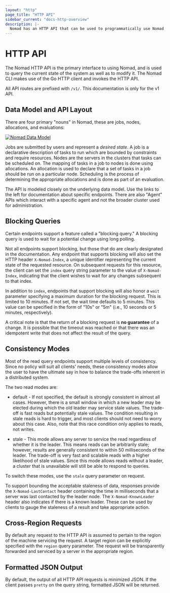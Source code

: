```yaml
---
layout: "http"
page_title: "HTTP API"
sidebar_current: "docs-http-overview"
description: |-
  Nomad has an HTTP API that can be used to programmatically use Nomad.
---
```


# HTTP API

The Nomad HTTP API is the primary interface to using Nomad, and is used
to query the current state of the system as well as to modify it.
The Nomad CLI makes use of the Go HTTP client and invokes the HTTP API.

All API routes are prefixed with `/v1/`. This documentation is only for the v1 API.

## Data Model and API Layout

There are four primary "nouns" in Nomad, these are jobs, nodes, allocations, and evaluations:

[![Nomad Data Model](/assets/images/nomad-data-model.png)](/assets/images/nomad-data-model.png)

Jobs are submitted by users and represent a _desired state_. A job is a declarative description
of tasks to run which are bounded by constraints and require resources. Nodes are the servers
in the clusters that tasks can be scheduled on. The mapping of tasks in a job to nodes is done
using allocations. An allocation is used to declare that a set of tasks in a job should be run
on a particular node. Scheduling is the process of determining the appropriate allocations and
is done as part of an evaluation.

The API is modeled closely on the underlying data model. Use the links to the left for
documentation about specific endpoints. There are also "Agent" APIs which interact with
a specific agent and not the broader cluster used for administration.

<a name="blocking-queries"></a>
## Blocking Queries

Certain endpoints support a feature called a "blocking query." A blocking query
is used to wait for a potential change using long polling.

Not all endpoints support blocking, but those that do are clearly designated in the
documentation.  Any endpoint that supports blocking will also set the HTTP header
`X-Nomad-Index`, a unique identifier representing the current state of the
requested resource.  On subsequent requests for this resource, the client can set the `index`
query string parameter to the value of `X-Nomad-Index`, indicating that the client wishes
to wait for any changes subsequent to that index.

In addition to `index`, endpoints that support blocking will also honor a `wait`
parameter specifying a maximum duration for the blocking request. This is limited to
10 minutes. If not set, the wait time defaults to 5 minutes. This value can be specified
in the form of "10s" or "5m" (i.e., 10 seconds or 5 minutes, respectively).

A critical note is that the return of a blocking request is **no guarantee** of a change. It
is possible that the timeout was reached or that there was an idempotent write that does
not affect the result of the query.

## Consistency Modes

Most of the read query endpoints support multiple levels of consistency. Since no policy will
suit all clients' needs, these consistency modes allow the user to have the ultimate say in
how to balance the trade-offs inherent in a distributed system.

The two read modes are:

* default - If not specified, the default is strongly consistent in almost all cases. However,
  there is a small window in which a new leader may be elected during which the old leader may
  service stale values. The trade-off is fast reads but potentially stale values. The condition
  resulting in stale reads is hard to trigger, and most clients should not need to worry about
  this case.  Also, note that this race condition only applies to reads, not writes.

* stale - This mode allows any server to service the read regardless of whether
  it is the leader. This means reads can be arbitrarily stale; however, results are generally
  consistent to within 50 milliseconds of the leader. The trade-off is very fast and
  scalable reads with a higher likelihood of stale values. Since this mode allows reads without
  a leader, a cluster that is unavailable will still be able to respond to queries.

To switch these modes, use the `stale` query parameter on request.

To support bounding the acceptable staleness of data, responses provide the `X-Nomad-LastContact`
header containing the time in milliseconds that a server was last contacted by the leader node.
The `X-Nomad-KnownLeader` header also indicates if there is a known leader. These can be used
by clients to gauge the staleness of a result and take appropriate action.

## Cross-Region Requests

By default any request to the HTTP API is assumed to pertain to the region of the machine
servicing the request. A target region can be explicitly specified with the `region` query
parameter. The request will be transparently forwarded and serviced by a server in the
appropriate region.

## Formatted JSON Output

By default, the output of all HTTP API requests is minimized JSON.  If the client passes `pretty`
on the query string, formatted JSON will be returned.
